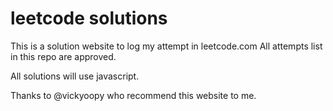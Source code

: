 # leetcode solutions
This is a solution website to log my attempt in leetcode.com
All attempts list in this repo are approved.

All solutions will use javascript.

Thanks to @vickyoopy who recommend this website to me.